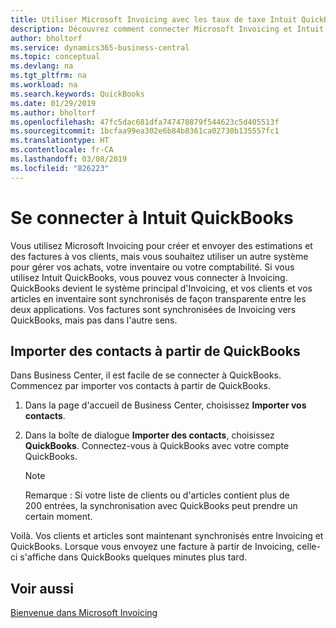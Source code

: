 ```yaml
---
title: Utiliser Microsoft Invoicing avec les taux de taxe Intuit QuickBooks | Invoicing
description: Découvrez comment connecter Microsoft Invoicing et Intuit QuickBooks.
author: bholtorf
ms.service: dynamics365-business-central
ms.topic: conceptual
ms.devlang: na
ms.tgt_pltfrm: na
ms.workload: na
ms.search.keywords: QuickBooks
ms.date: 01/29/2019
ms.author: bholtorf
ms.openlocfilehash: 47fc5dac681dfa747470879f544623c5d405513f
ms.sourcegitcommit: 1bcfaa99ea302e6b84b8361ca02730b135557fc1
ms.translationtype: HT
ms.contentlocale: fr-CA
ms.lasthandoff: 03/08/2019
ms.locfileid: "826223"
---
```

# <a name="connect-to-intuit-quickbooks"></a>Se connecter à Intuit QuickBooks
Vous utilisez Microsoft Invoicing pour créer et envoyer des estimations et des factures à vos clients, mais vous souhaitez utiliser un autre système pour gérer vos achats, votre inventaire ou votre comptabilité. Si vous utilisez Intuit QuickBooks, vous pouvez vous connecter à Invoicing. QuickBooks devient le système principal d'Invoicing, et vos clients et vos articles en inventaire sont synchronisés de façon transparente entre les deux applications. Vos factures sont synchronisées de Invoicing vers QuickBooks, mais pas dans l'autre sens.

## <a name="import-contacts-from-quickbooks"></a>Importer des contacts à partir de QuickBooks
Dans Business Center, il est facile de se connecter à QuickBooks. Commencez par importer vos contacts à partir de QuickBooks.

1. Dans la page d'accueil de Business Center, choisissez **Importer vos contacts**.
2. Dans la boîte de dialogue **Importer des contacts**, choisissez **QuickBooks**. Connectez-vous à QuickBooks avec votre compte QuickBooks.

    > [!Note]
    > Remarque : Si votre liste de clients ou d'articles contient plus de 200 entrées, la synchronisation avec QuickBooks peut prendre un certain moment.

Voilà. Vos clients et articles sont maintenant synchronisés entre Invoicing et QuickBooks. Lorsque vous envoyez une facture à partir de Invoicing, celle-ci s'affiche dans QuickBooks quelques minutes plus tard.

## <a name="see-also"></a>Voir aussi
[Bienvenue dans Microsoft Invoicing](index.md)